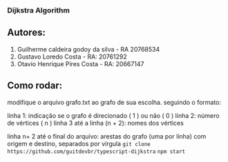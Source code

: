 ### Dijkstra Algorithm

## Autores:

  <ol>
    <li>Guilherme caldeira godoy da silva - RA 20768534</li>
    <li>Gustavo Loredo Costa - RA: 20761292</li>
    <li>Otavio Henrique Pires Costa - RA: 20667147</li>
  </ol>

## Como rodar:

<bold>
  modifique o arquivo grafo.txt ao grafo de sua escolha. seguindo o formato:
</bold>
<p>
  linha 1: indicação se o grafo é direcionado ( 1 ) ou não ( 0 )
  linha 2: número de vértices ( n )
  linha 3 até a linha (n + 2): nomes dos vértices
</p>
linha n+ 2 até o final do arquivo: arestas do grafo (uma por linha) com origem e destino, separados por vírgula
<code>git clone https://github.com/guitdevbr/typescript-dijkstra</code>
<code>npm start</code>
